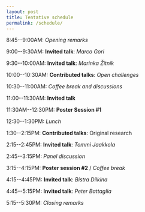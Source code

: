 ```yaml
---
layout: post
title: Tentative schedule
permalink: /schedule/
---
```


8:45--9:00AM: *Opening remarks*

9:00--9:30AM: **Invited talk**: *Marco Gori*

9:30--10:00AM: **Invited talk**: *Marinka Žitnik*

10:00--10:30AM: **Contributed talks**: *Open challenges*

10:30--11:00AM: *Coffee break and discussions*

11:00--11:30AM: **Invited talk**

11:30AM--12:30PM: **Poster Session #1**

12:30--1:30PM: *Lunch*

1:30--2:15PM: **Contributed talks**: Original research

2:15--2:45PM: **Invited talk**: *Tommi Jaakkola*

2:45--3:15PM: *Panel discussion*

3:15--4:15PM: **Poster session #2** / *Coffee break* 

4:15--4:45PM: **Invited talk**: *Bistra Dilkina*

4:45--5:15PM: **Invited talk**: *Peter Battaglia*

5:15--5:30PM: *Closing remarks*
